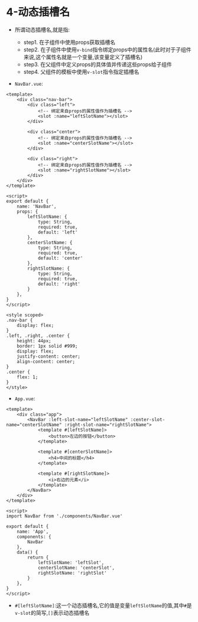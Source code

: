 # 4-动态插槽名

- 所谓动态插槽名,就是指:
  - step1. 在子组件中使用props获取插槽名
  - step2. 在子组件中使用`v-bind`指令绑定props中的属性名(此时对于子组件来说,这个属性名就是一个变量,该变量定义了插槽名)
  - step3. 在父组件中定义props的具体值并传递这些props给子组件
  - step4. 父组件的模板中使用`v-slot`指令指定插槽名

- `NavBar.vue`:

```vue
<template>
    <div class="nav-bar">
        <div class="left">
            <!-- 绑定来自props的属性值作为插槽名 -->
            <slot :name="leftSlotName"></slot>
        </div>

        <div class="center">
            <!-- 绑定来自props的属性值作为插槽名 -->
            <slot :name="centerSlotName"></slot>
        </div>

        <div class="right">
            <!-- 绑定来自props的属性值作为插槽名 -->
            <slot :name="rightSlotName"></slot>
        </div>
    </div>
</template>

<script>
export default {
    name: 'NavBar',
    props: {
        leftSlotName: {
            type: String,
            required: true,
            default: 'left'
        },
        centerSlotName: {
            type: String,
            required: true,
            default: 'center'
        },
        rightSlotName: {
            type: String,
            required: true,
            default: 'right'
        }
    },
}
</script>

<style scoped>
.nav-bar {
    display: flex;
}
.left, .right, .center {
    height: 44px;
    border: 1px solid #999;
    display: flex;
    justify-content: center;
    align-content: center;
}
.center {
    flex: 1;
}
</style>
```

- `App.vue`:

```vue
<template>
    <div class="app">
        <NavBar :left-slot-name="leftSlotName" :center-slot-name="centerSlotName" :right-slot-name="rightSlotName">
            <template #[leftSlotName]>
                <button>左边的按钮</button>
            </template>

            <template #[centerSlotName]>
                <h4>中间的标题</h4>
            </template>

            <template #[rightSlotName]>
                <i>右边的元素</i>
            </template>
        </NavBar>
    </div>
</template>

<script>
import NavBar from './components/NavBar.vue'

export default {
    name: 'App',
    components: {
        NavBar
    },
    data() {
        return {
            leftSlotName: 'leftSlot',
            centerSlotName: 'centerSlot',
            rightSlotName: 'rightSlot'
        }
    },
}
</script>
```

- `#[leftSlotName]`:这一个动态插槽名,它的值是变量`leftSlotName`的值,其中`#`是`v-slot`的简写,`[]`表示动态插槽名